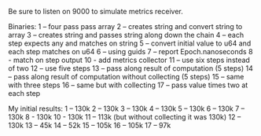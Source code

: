Be sure to listen on 9000 to simulate metrics receiver.

Binaries:
1 – four pass pass array
2 – creates string and  convert string to array
3 – creates string and passes string along down the chain
4 – each step expects any and matches on string
5 – convert initial value to u64  and each step matches on u64
6 – using guids
7 – report Epoch.nanoseconds
8 - match on step output
10 -  add metrics collector
11 – use six steps instead of two
12 – use five steps
13 – pass along result of computation (5 steps)
14 – pass along result of computation without collecting (5 steps)
15 – same with three steps
16 – same but with collecting
17 – pass value times two at each step

My initial results:
1 – 130k
2 – 130k
3 – 130k
4 – 130k
5 – 130k
6 – 130k
7 – 130k
8 - 130k
10 - 130k
11 – 113k (but without collecting it was 130k)
12 – 130k
13 – 45k
14 – 52k
15 – 105k
16 – 105k
17 – 97k
